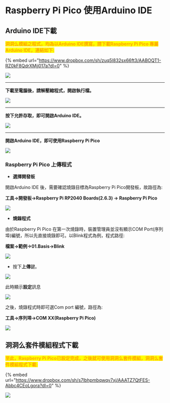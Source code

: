 # Raspberry Pi Pico 使用Arduino IDE

## Arduino IDE下載 <a href="#_toc124882497" id="_toc124882497"></a>

<mark style="color:orange;background-color:yellow;">**洞洞么模組之程式，均為以Arduino IDE撰寫，請下載Raspberry Pi Pico 專屬 Arduino IDE，連結如下:**</mark>

{% embed url="https://www.dropbox.com/sh/zuq5l832sx66ft3/AABOQT1-RZ0kF8QdrXMjj017a?dl=0" %}

![](<../.gitbook/assets/0 (2)>)

****

**下載至電腦後，請解壓縮程式，開啟執行檔。**

![](<../.gitbook/assets/1 (4)>)

****

**按下允許存取，即可開啟Arduino IDE。**

![](../.gitbook/assets/2)

****

**開啟Arduino IDE，即可使用Raspberry Pi Pico**

![](../.gitbook/assets/3)

### Raspberry Pi Pico 上傳程式 <a href="#_hlk124512920" id="_hlk124512920"></a>

* **選擇開發板**

開啟Arduino IDE 後，需要確認燒錄目標為Raspberry Pi Pico開發板，故路徑為:

**工具->開發板->Raspberry Pi RP2040 Boards(2.6.3) -> Raspberry Pi Pico**

![](../.gitbook/assets/4)



* **燒錄程式**

由於Raspberry Pi Pico 在第一次燒錄時，裝置管理員並沒有顯示COM Port(序列埠)編號，所以先直接燒錄即可。以Blink程式為例，程式路徑:

**檔案->範例->01.Basis->Blink**

![](../.gitbook/assets/5)



* 按下**上傳**鍵。

![](../.gitbook/assets/6)

此時顯示**設定**訊息

![](../.gitbook/assets/7)

之後，燒錄程式時即可選Com port 編號，路徑為:

**工具->序列埠->COM XX(Raspberry Pi Pico)**

![](../.gitbook/assets/8)





## 洞洞么套件模組程式下載

<mark style="color:orange;background-color:yellow;">**至此，Raspberry Pi Pico已設定完成，之後就可使用洞洞么套件模組，洞洞么套件模組程式下載:**</mark>

{% embed url="https://www.dropbox.com/sh/s7lbhpmbqwqv7xj/AAATZ7QtFES-Abbc4CEoLgora?dl=0" %}

![](../.gitbook/assets/9)

